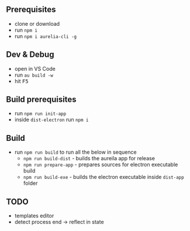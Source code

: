 ## Prerequisites
* clone or download
* run `npm i`
* run `npm i aurelia-cli -g`

## Dev & Debug
* open in VS Code
* run `au build -w`
* hit <kbd>F5</kbd>

## Build prerequisites
* run `npm run init-app`
* inside `dist-electron` run `npm i`

## Build
* run `npm run build` to run all the below in sequence
	* `npm run build-dist` - builds the aureila app for release
	* `npm run prepare-app` - prepares sources for electron executable build
	* `npm run build-exe` - builds the electron executable inside `dist-app` folder

## TODO
* templates editor
* detect process end -> reflect in state
